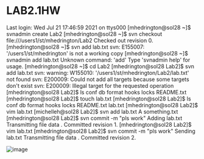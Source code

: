 # LAB2.1HW
Last login: Wed Jul 21 17:46:59 2021 on ttys000
[mhedrington@sol28 ~]$ svnadmin create Lab2
[mhedrington@sol28 ~]$ svn checkout file:///users1/st/mhedrington/Lab2
Checked out revision 0.
[mhedrington@sol28 ~]$ svn add lab.txt
svn: E155007: '/users1/st/mhedrington' is not a working copy
[mhedrington@sol28 ~]$ svnadmin add lab.txt
Unknown command: 'add'
Type 'svnadmin help' for usage.
[mhedrington@sol28 ~]$ cd Lab2
[mhedrington@sol28 Lab2]$ svn add lab.txt
svn: warning: W155010: '/users1/st/mhedrington/Lab2/lab.txt' not found
svn: E200009: Could not add all targets because some targets don't exist
svn: E200009: Illegal target for the requested operation
[mhedrington@sol28 Lab2]$ ls
conf  db  format  hooks  locks  README.txt
[mhedrington@sol28 Lab2]$ touch lab.txt
[mhedrington@sol28 Lab2]$ ls
conf  db  format  hooks  locks  README.txt  lab.txt
[mhedrington@sol28 Lab2]$ vim lab.txt
[michelleh@sol28 Lab2]$ svn add lab.txt
A         something.txt
[mhedrington@sol28 Lab2]$ svn commit -m "pls work"
Adding         lab.txt
Transmitting file data .
Committed revision 1.
[mhedrington@sol28 Lab2]$ vim lab.txt
[mhedrington@sol28 Lab2]$ svn commit -m "pls work"
Sending        lab.txt
Transmitting file data .
Committed revision 2.

![image](https://user-images.githubusercontent.com/20997266/126572491-ca1cec83-af49-413f-ab98-f3e78aa2d3ac.png)
